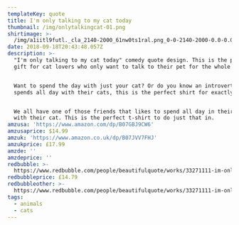 ```yaml
---
templateKey: quote
title: I'm only talking to my cat today
thumbnail: /img/onlytalkingcat-01.png
shirtimage: >-
  /img/a1iitl9futl._cla_2140-2000_61nw0ts1ral.png_0-0-2140-2000-0.0-0.0-2140.0-2000.0.png
date: 2018-09-18T20:43:48.057Z
description: >-
  "I'm only talking to my cat today" comedy quote design. This is the perfect
  gift for cat lovers who only want to talk to their pet for the whole day.


  Want to spend the day with just your cat? Or do you know an introvert that
  spends all day with their cats, this is the perfect shirt for exactly that.


  We all have one of those friends that likes to spend all day in their pajamas
  with their cat. This is the perfect t-shirt to do just that in.
amzusa: 'https://www.amazon.com/dp/B07GBJ9CW6'
amzusaprice: $14.99
amzuk: 'https://www.amazon.co.uk/dp/B07JVV7FHJ'
amzukprice: £17.99
amzde: ''
amzdeprice: ''
redbubble: >-
  https://www.redbubble.com/people/beautifulquote/works/33271111-im-only-talking-to-my-cat-today?asc=u&p=t-shirt
redbubbleprice: £14.79
redbubbleother: >-
  https://www.redbubble.com/people/beautifulquote/works/33271111-im-only-talking-to-my-cat-today?asc=u&modal=%2Fboom%2Fb%2FavailableProducts%2F33271111&p=t-shirt
tags:
  - animals
  - cats
---
```


